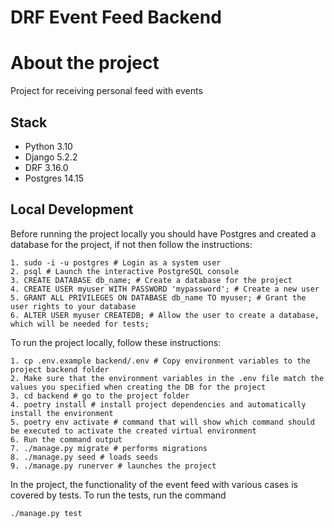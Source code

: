 # DRF Event Feed Backend

# About the project 
Project for receiving personal feed with events

## Stack

- Python 3.10
- Django 5.2.2
- DRF 3.16.0
- Postgres 14.15

## Local Development
Before running the project locally you should have Postgres and created a database for the project, if not then follow the instructions:
```
1. sudo -i -u postgres # Login as a system user
2. psql # Launch the interactive PostgreSQL console
3. CREATE DATABASE db_name; # Create a database for the project
4. CREATE USER myuser WITH PASSWORD 'mypassword'; # Create a new user
5. GRANT ALL PRIVILEGES ON DATABASE db_name TO myuser; # Grant the user rights to your database
6. ALTER USER myuser CREATEDB; # Allow the user to create a database, which will be needed for tests;
```

To run the project locally, follow these instructions:
```
1. cp .env.example backend/.env # Copy environment variables to the project backend folder
2. Make sure that the environment variables in the .env file match the values ​​you specified when creating the DB for the project
3. cd backend # go to the project folder
4. poetry install # install project dependencies and automatically install the environment
5. poetry env activate # command that will show which command should be executed to activate the created virtual environment
6. Run the command output
7. ./manage.py migrate # performs migrations
8. ./manage.py seed # loads seeds
9. ./manage.py runerver # launches the project
```
In the project, the functionality of the event feed with various cases is covered by tests. To run the tests, run the command
```
./manage.py test
```

